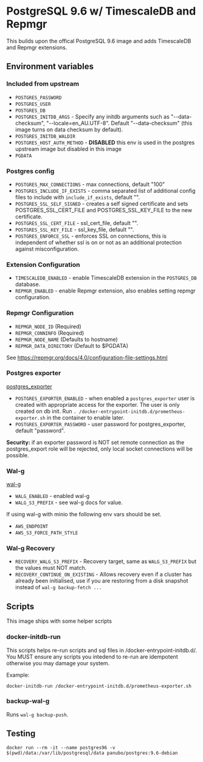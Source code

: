 # PostgreSQL 9.6 w/ TimescaleDB and Repmgr

This builds upon the offical PostgreSQL 9.6 image and adds TimescaleDB and Repmgr extensions.

## Environment variables

### Included from upstream

- `POSTGRES_PASSWORD`
- `POSTGRES_USER`
- `POSTGRES_DB`
- `POSTGRES_INITDB_ARGS` - Specify any initdb arguments such as "--data-checksum", "--locale=en_AU.UTF-8". Default "--data-checksum" (this image turns on data checksum by default).
- `POSTGRES_INITDB_WALDIR`
- `POSTGRES_HOST_AUTH_METHOD` - **DISABLED** this env is used in the postgres upstream image but disabled in this image
- `PGDATA`

### Postgres config

- `POSTGRES_MAX_CONNECTIONS` - max connections, default "100"
- `POSTGRES_INCLUDE_IF_EXISTS` - comma separated list of additional config files to include with `include_if_exists`, default "".
- `POSTGRES_SSL_SELF_SIGNED` - creates a self signed certificate and sets POSTGRES_SSL_CERT_FILE and POSTGRES_SSL_KEY_FILE to the new certificate.
- `POSTGRES_SSL_CERT_FILE` - ssl_cert_file, default "".
- `POSTGRES_SSL_KEY_FILE` - ssl_key_file, default "".
- `POSTGRES_ENFORCE_SSL` - enforces SSL on connections, this is independent of whether ssl is on or not as an additional protection against misconfiguration.

### Extension Configuration

- `TIMESCALEDB_ENABLED` - enable TimescaleDB extension in the `POSTGRES_DB` database.
- `REPMGR_ENABLED` - enable Repmgr extension, also enables setting repmgr configuration.

### Repmgr Configuration

- `REPMGR_NODE_ID` (Required)
- `REPMGR_CONNINFO` (Required)
- `REPMGR_NODE_NAME` (Defaults to hostname)
- `REPMGR_DATA_DIRECTORY` (Default to $PGDATA)

See https://repmgr.org/docs/4.0/configuration-file-settings.html

### Postgres exporter

[postgres_exporter](https://github.com/wrouesnel/postgres_exporter)

- `POSTGRES_EXPORTER_ENABLED` - when enabled a `postgres_exporter` user is created with appropriate access for the exporter. The user is only created on db init. Run `. /docker-entrypoint-initdb.d/prometheus-exporter.sh` in the container to enable later.
- `POSTGRES_EXPORTER_PASSWORD` - user password for postgres_exporter, default "password".

**Security:** if an exporter password is NOT set remote connection as the postgres_export role will be rejected, only local socket connections will be possible.

### Wal-g

[wal-g](https://github.com/wal-g/wal-g)

- `WALG_ENABLED` - enabled wal-g
- `WALG_S3_PREFIX` - see wal-g docs for value.

If using wal-g with minio the following env vars should be set.

- `AWS_ENDPOINT`
- `AWS_S3_FORCE_PATH_STYLE`

### Wal-g Recovery

- `RECOVERY_WALG_S3_PREFIX` - Recovery target, same as `WALG_S3_PREFIX` but the values must NOT match.
- `RECOVERY_CONTINUE_ON_EXISTING` - Allows recovery even if a cluster has already been initialised, use if you are restoring from a disk snapshot instead of `wal-g backup-fetch ...`

## Scripts

This image ships with some helper scripts

### docker-initdb-run

This scripts helps re-run scripts and sql files in /docker-entrypoint-initdb.d/. You MUST ensure any scripts you intedend to re-run are idempotent otherwise you may damage your system.

Example:

```
docker-initdb-run /docker-entrypoint-initdb.d/prometheus-exporter.sh
```

### backup-wal-g

Runs `wal-g backup-push`.

## Testing

```
docker run --rm -it --name postgres96 -v $(pwd)/data:/var/lib/postgresql/data panubo/postgres:9.6-debian
```
